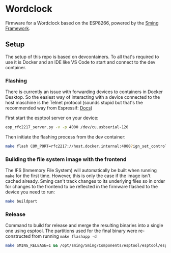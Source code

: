 # Wordclock

Firmware for a Wordclock based on the ESP8266, powered by the [Sming Framework](https://github.com/SmingHub/Sming).

## Setup

The setup of this repo is based on devcontainers. To all that's required to use it is Docker and an IDE like VS Code to start and connect to the dev container.

### Flashing

There is currently an issue with forwarding devices to containers in Docker Desktop. So the easiest way of interacting with a device connected to the host maschine is the Telnet protocol (sounds stupid but that's the recommended way from Espressif: [Docs](https://docs.espressif.com/projects/esp-idf/en/v5.1/esp32/api-guides/tools/idf-docker-image.html#using-remote-serial-port))

First start the esptool server on your device:

```bash
esp_rfc2217_server.py -v -p 4000 /dev/cu.usbserial-120
```

Then initiate the flashing process from the dev container:

```bash
make flash COM_PORT=rfc2217://host.docker.internal:4000?ign_set_control
```

### Building the file system image with the frontend

The IFS (Inmemory File System) will automatically be built when running `make` for the first time.
However, this is only the case if the image isn't cached already. Sming can't track changes to its underlying files so in order for changes to the frontend to be reflected in the firmware flashed to the device you need to run:

```bash
make buildpart
```

### Release

Command to build for release and merge the resulting binaries into a single one using esptool.
The partitions used for the final binary were re-constructed from running `make flashapp -d`

```bash
make SMING_RELEASE=1 && /opt/sming/Sming/Components/esptool/esptool/esptool.py --chip esp8266 merge_bin -o ./docs/public/wordclock-v1_0_0.bin --flash_mode dio --flash_freq 40m --flash_size 4MB 0x00000 ./out/Esp8266/release/firmware/rboot.bin 0x00002000 ./out/Esp8266/release/firmware/rom0.bin 0x000fa000 ./out/fwfs0.bin 0x003fa000 ./out/Esp8266/release/firmware/partitions.bin 0x003fc000 /opt/sming/Sming/Arch/Esp8266/Components/esp8266/sdk/bin/esp_init_data_default.bin
```
